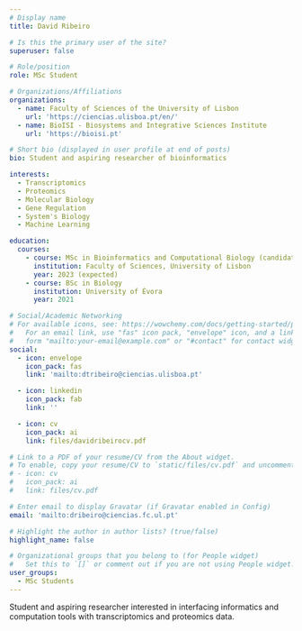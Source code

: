 ```yaml
---
# Display name
title: David Ribeiro

# Is this the primary user of the site?
superuser: false

# Role/position
role: MSc Student

# Organizations/Affiliations
organizations:
  - name: Faculty of Sciences of the University of Lisbon
    url: 'https://ciencias.ulisboa.pt/en/'
  - name: BioISI - Biosystems and Integrative Sciences Institute
    url: 'https://bioisi.pt'

# Short bio (displayed in user profile at end of posts)
bio: Student and aspiring researcher of bioinformatics

interests:
  - Transcriptomics
  - Proteomics
  - Molecular Biology
  - Gene Regulation
  - System's Biology
  - Machine Learning

education:
  courses:
    - course: MSc in Bioinformatics and Computational Biology (candidate)
      institution: Faculty of Sciences, University of Lisbon
      year: 2023 (expected)
    - course: BSc in Biology
      institution: University of Évora
      year: 2021

# Social/Academic Networking
# For available icons, see: https://wowchemy.com/docs/getting-started/page-builder/#icons
#   For an email link, use "fas" icon pack, "envelope" icon, and a link in the
#   form "mailto:your-email@example.com" or "#contact" for contact widget.
social:
  - icon: envelope
    icon_pack: fas
    link: 'mailto:dtribeiro@ciencias.ulisboa.pt'

  - icon: linkedin
    icon_pack: fab
    link: ''

  - icon: cv
    icon_pack: ai
    link: files/davidribeirocv.pdf    

# Link to a PDF of your resume/CV from the About widget.
# To enable, copy your resume/CV to `static/files/cv.pdf` and uncomment the lines below.
# - icon: cv
#   icon_pack: ai
#   link: files/cv.pdf

# Enter email to display Gravatar (if Gravatar enabled in Config)
email: 'mailto:dribeiro@ciencias.fc.ul.pt'

# Highlight the author in author lists? (true/false)
highlight_name: false

# Organizational groups that you belong to (for People widget)
#   Set this to `[]` or comment out if you are not using People widget.
user_groups:
  - MSc Students
---
```


Student and aspiring researcher interested in interfacing informatics and computation tools with transcriptomics and proteomics data.

